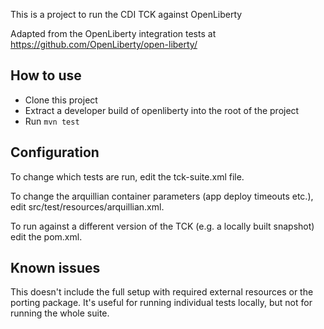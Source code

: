 This is a project to run the CDI TCK against OpenLiberty

Adapted from the OpenLiberty integration tests at https://github.com/OpenLiberty/open-liberty/

## How to use

* Clone this project
* Extract a developer build of openliberty into the root of the project
* Run `mvn test`

## Configuration

To change which tests are run, edit the tck-suite.xml file.

To change the arquillian container parameters (app deploy timeouts etc.), edit src/test/resources/arquillian.xml.

To run against a different version of the TCK (e.g. a locally built snapshot) edit the pom.xml.

## Known issues

This doesn't include the full setup with required external resources or the porting package. It's useful for running individual tests locally, but not for running the whole suite.
